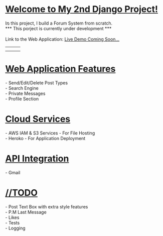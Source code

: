 

<h1><u>Welcome to My 2nd Django Project!</u></h1>
<p>
Iמ this project, I build a Forum System from scratch.<br>
*** This porject is currently under development ***
<br><br>
Link to the Web Application: <a href="#">Live Demo Coming Soon...</a>
</p>
<table>
    <tr>
            <td><img src="https://github.com/natylaza89/My-Django-Forum-System/blob/master/images/forum_list.png" alt=""></td>
            <td><img src="https://github.com/natylaza89/My-Django-Forum-System/blob/master/images/forum_board.png" alt=""></td>
            <td><img src="https://github.com/natylaza89/My-Django-Forum-System/blob/master/images/form_messages.png" alt=""></td>
    </tr>
        <tr>
            <td><img src="https://github.com/natylaza89/My-Django-Forum-System/blob/master/images/search.png" alt=""></td>
            <td><img src="https://github.com/natylaza89/My-Django-Forum-System/blob/master/images/chat_list.png" alt=""></td>
            <td><img src="https://github.com/natylaza89/My-Django-Forum-System/blob/master/images/chat_window.png" alt=""></td>
    </tr>

</table>

<h1><u>Web Application Features</u></h1>
<p>
- Send/Edit/Delete Post Types <br>
- Search Engine <br>
- Private Messages <br>
- Profile Section <br>
</p>

<h1><u>Cloud Services</u></h1>
<p>
- AWS IAM & S3 Services - For File Hosting <br>
- Heroko - For Application Deployment <br>
</p>


<h1><u>API Integration</u></h1>
<p>
- Gmail <br>
</p>

<h1><u>//TODO</u></h1>
<p>
- Post Text Box with extra style features<br>
- P.M Last Message <br>
- Likes <br>
- Tests <br>
- Logging <br>
</p>
